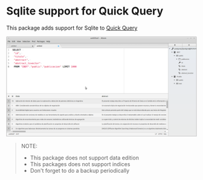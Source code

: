 # Sqlite support for Quick Query

This package adds support for Sqlite to [Quick Query](https://atom.io/packages/quick-query)

![A screenshot of quick query](https://raw.githubusercontent.com/fabianfiorotto/quick-query/master/resources/screenshot.png)

> NOTE:
> * This package does not support data edition
> * This packages does not support  indices
> * Don't forget to do a backup periodically

